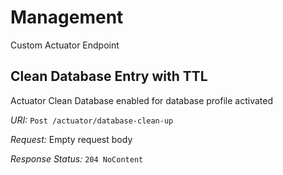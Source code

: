 # Management

Custom Actuator Endpoint

## Clean Database Entry with TTL

Actuator Clean Database enabled for database profile activated 

*URI:* ```Post /actuator/database-clean-up```

*Request:* Empty request body

*Response Status:* ```204 NoContent```
